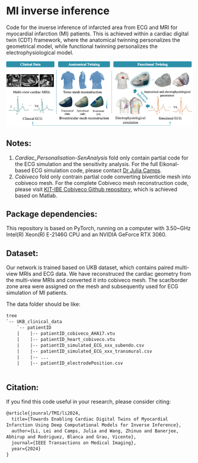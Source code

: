 # MI inverse inference
Code for the inverse inference of infarcted area from ECG and MRI for myocardial infarction (MI) patients. This is achieved within a cardiac digital twin (CDT) framework, where the anatomical twinning personalizes the geometrical model, while functional twinning personalizes the electrophysiological model.

![](fig/cardiac_digital_twins.png)


## Notes:<a id="Summary"/>
1. *Cardiac_Personalisation-SenAnalysis* fold only contain partial code for the ECG simulation and the sensitivity analysis. For the full Eikonal-based ECG simulation code, please contact [Dr Julia Camps](mailto:julia.camps@cs.ox.ac.uk).
2. *Cobiveco* fold only contrain partial code converting biventicle mesh into cobiveco mesh. For the complete Cobiveco mesh reconstruction code, please visit [KIT-IBE Cobiveco Github repository](https://github.com/KIT-IBT/Cobiveco), which is achieved based on Matlab.

## Package dependencies:<a id="Package dependencies"/>
This repository is based on PyTorch, running on a computer with 3.50~GHz Intel(R) Xeon(R) E-2146G CPU and an NVIDIA GeForce RTX 3060.

## Dataset:<a id="Dataset"/>
Our network is trained based on UKB dataset, which contains paired multi-view MRIs and ECG data. We have reconstruced the cardiac geometry from the multi-view MRIs and converted it into cobiveco mesh. The scar/border zone area were assigned on the mesh and subsequently used for ECG simulation of MI patients.

The data folder should be like:
```
tree
`-- UKB_clinical_data
    `-- patientID
    |    |-- patientID_cobiveco_AHA17.vtu
    |    |-- patientID_heart_cobiveco.vtu
    |    |-- patientID_simulated_ECG_xxx_subendo.csv
    |    |-- patientID_simulated_ECG_xxx_transmural.csv
    |    |-- ...
    |    |-- patientID_electrodePosition.csv
		
```

## Citation:<a id="Citation"/>
If you find this code useful in your research, please consider citing:
```
@article{jounral/TMI/li2024,
  title={Towards Enabling Cardiac Digital Twins of Myocardial Infarction Using Deep Computational Models for Inverse Inference},
  author={Li, Lei and Camps, Julia and Wang, Zhinuo and Banerjee, Abhirup and Rodriguez, Blanca and Grau, Vicente},
  journal={IEEE Transactions on Medical Imaging},
  year={2024}
}

```
